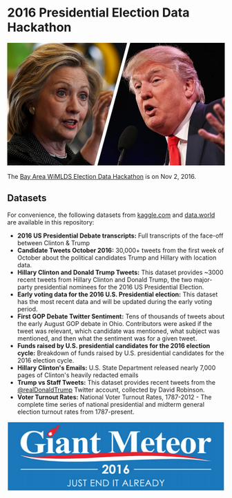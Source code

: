 # 2016 Presidential Election Data Hackathon

![Hillary vs Donald](hillary-clinton-and-donald-trump.jpg "Hillary vs Donald")

The [Bay Area WiMLDS Election Data Hackathon](https://www.meetup.com/Bay-Area-Women-in-Machine-Learning-and-Data-Science/events/234866195/) is on Nov 2, 2016.

## Datasets

For convenience, the following datasets from [kaggle.com](https://www.kaggle.com/) and [data.world](https://data.world/) are available in this repository:

- **2016 US Presidential Debate transcripts:** Full transcripts of the face-off between Clinton & Trump
- **Candidate Tweets October 2016:** 30,000+ tweets from the first week of October about the political candidates Trump and Hillary with location data.
- **Hillary Clinton and Donald Trump Tweets:** This dataset provides ~3000 recent tweets from Hillary Clinton and Donald Trump, the two major-party presidential nominees for the 2016 US Presidential Election.
- **Early voting data for the 2016 U.S. Presidential election:** This dataset has the most recent data and will be updated during the early voting period.
- **First GOP Debate Twitter Sentiment:** Tens of thousands of tweets about the early August GOP debate in Ohio. Contributors were asked if the tweet was relevant, which candidate was mentioned, what subject was mentioned, and then what the sentiment was for a given tweet.
- **Funds raised by U.S. presidential candidates for the 2016 election cycle:** Breakdown of funds raised by U.S. presidential candidates for the 2016 election cycle.
- **Hillary Clinton's Emails:** U.S. State Department released nearly 7,000 pages of Clinton's heavily redacted emails
- **Trump vs Staff Tweets:** This dataset provides recent tweets from the [@realDonaldTrump](https://twitter.com/realdonaldtrump) Twitter account, collected by David Robinson.
- **Voter Turnout Rates:** National Voter Turnout Rates, 1787-2012 - The complete time series of national presidential and midterm general election turnout rates from 1787-present.

![Just End it Already](vote-giant-meteor-2016.png "Just End it Already")